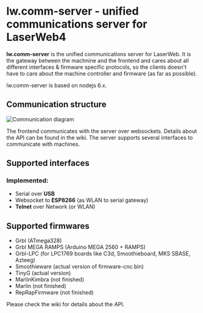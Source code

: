 # lw.comm-server - unified communications server for LaserWeb4

**lw.comm-server** is the unified communications server for LaserWeb. It is the gateway between the machnine and the frontend and cares about all different interfaces & firmware specific protocols, so the clients doesn't have to care about the machine controller and firmware (as far as possible).

lw.comm-server is based on nodejs 6.x.

## Communication structure
![Communication diagram](https://github.com/LaserWeb/lw.comm-server/blob/master/doc/communications-diagram.jpg)

The frontend communicates with the server over websockets. Details about the API can be found in the wiki. 
The server supports several interfaces to communicate with machines.

## Supported interfaces

### Implemented:
* Serial over **USB**
* Websocket to **ESP8266** (as WLAN to serial gateway)
* **Telnet** over Network (or WLAN)

## Supported firmwares
* Grbl (ATmega328)
* Grbl MEGA RAMPS (Arduino MEGA 2560 + RAMPS)
* Grbl-LPC (for LPC1769 boards like C3d, Smoothieboard, MKS SBASE, Azteeg)
* Smoothieware (actual version of firmware-cnc.bin)
* TinyG (actual version)
* MarlinKimbra (not finished)
* Marlin (not finished)
* RepRapFirmware (not finished)


Please check the wiki for details about the API.

